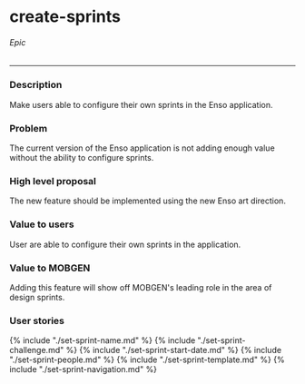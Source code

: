 # create-sprints
###### Epic
---
### Description
Make users able to configure their own sprints in the Enso application.

### Problem
The current version of the Enso application is not adding enough value without the ability to configure sprints.

### High level proposal
The new feature should be implemented using the new Enso art direction.

### Value to users
User are able to configure their own sprints in the application.

### Value to MOBGEN
Adding this feature will show off MOBGEN's leading role in the area of design sprints.

### User stories
{% include "./set-sprint-name.md" %}
{% include "./set-sprint-challenge.md" %}
{% include "./set-sprint-start-date.md" %}
{% include "./set-sprint-people.md" %}
{% include "./set-sprint-template.md" %}
{% include "./set-sprint-navigation.md" %}
